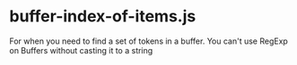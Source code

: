# buffer-index-of-items.js
For when you need to find a set of tokens in a buffer.  You can't use RegExp on Buffers without casting it to a string
